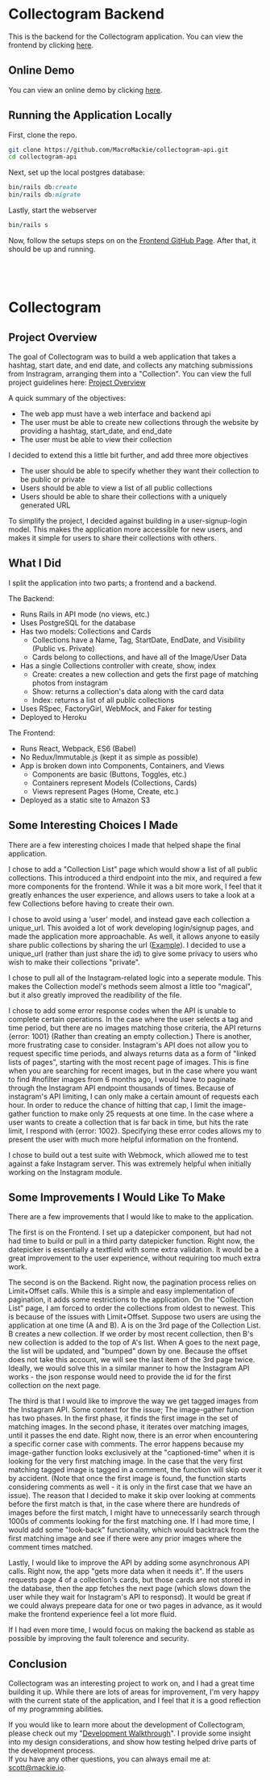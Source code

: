 # Collectogram Backend

This is the backend for the Collectogram application.
You can view the frontend by clicking [here](https://github.com/MacroMackie/collectogram-web). 
<br>
## Online Demo
You can view an online demo by clicking [here](http://collectogram-web.s3-website-us-west-2.amazonaws.com/#/home).
<br>
## Running the Application Locally
First, clone the repo.
```bash
git clone https://github.com/MacroMackie/collectogram-api.git
cd collectogram-api
```

Next, set up the local postgres database:
```ruby
bin/rails db:create
bin/rails db:migrate
```

Lastly, start the webserver
```ruby
bin/rails s
```

Now, follow the setups steps on on the [Frontend GitHub Page](https://github.com/MacroMackie/collectogram-web). After that, it should be up and running.
<br>
<br>
<br>
<br>
# Collectogram
## Project Overview

The goal of Collectogram was to build a web application that takes a hashtag, start date, and end date, and collects any matching submissions from Instragram, arranging them into a "Collection". You can view the full project guidelines here: [Project Overview](http://localhost/mackie/website/assets/posts/files/collectogram-project-guidelines.pdf)

A quick summary of the objectives:

- The web app must have a web interface and backend api
- The user must be able to create new collections through the website by providing a hashtag, start_date, and end_date
- The user must be able to view their collection

I decided to extend this a little bit further, and add three more objectives

- The user should be able to specify whether they want their collection to be public or private
- Users should be able to view a list of all public collections
- Users should be able to share their collections with a uniquely generated URL

To simplify the project, I decided against building in a user-signup-login model. This makes the application more accessible for new users, and makes it simple for users to share their collections with others.

## What I Did
I split the application into two parts; a frontend and a backend.  

The Backend:

- Runs Rails in API mode (no views, etc.)
- Uses PostgreSQL for the database
- Has two models: Collections and Cards
    - Collections have a Name, Tag, StartDate, EndDate, and Visibility (Public vs. Private)
    - Cards belong to collections, and have all of the Image/User Data
- Has a single Collections controller with create, show, index
    - Create: creates a new collection and gets the first page of matching photos from instagram
    - Show: returns a collection's data along with the card data
    - Index: returns a list of all public collections
- Uses RSpec, FactoryGirl, WebMock, and Faker for testing
- Deployed to Heroku

The Frontend:

- Runs React, Webpack, ES6 (Babel)
- No Redux/Immutable.js (kept it as simple as possible)
- App is broken down into Components, Containers, and Views
    - Components are basic (Buttons, Toggles, etc.)
    - Containers represent Models (Collections, Cards)
    - Views represent Pages (Home, Create, etc.)
- Deployed as a static site to Amazon S3


## Some Interesting Choices I Made

There are a few interesting choices I made that helped shape the final application.

I chose to add a "Collection List" page which would show a list of all public collections. This introduced a third endpoint into the mix, and required a few more components for the frontend. While it was a bit more work, I feel that it greatly enhances the user experience, and allows users to take a look at a few Collections before having to create their own.

I chose to avoid using a 'user' model, and instead gave each collection a unique_url. This avoided a lot of work developing login/signup pages, and made the application more approachable. As well, it allows anyone to easily share public collections by sharing the url ([Example](http://collectogram-web.s3-website-us-west-2.amazonaws.com/#/collections/VDRhi-fQ-zdSk3va74XNePcP1WI3qHRn)). I decided to use a unique_url (rather than just share the id) to give some privacy to users who wish to make their collections "private".

I chose to pull all of the Instagram-related logic into a seperate module. This makes the Collection model's methods seem almost a little too "magical", but it also greatly improved the readibility of the file.

I chose to add some error response codes when the API is unable to complete certain operations. In the case where the user selects a tag and time period, but there are no images matching those criteria, the API returns {error: 1001} (Rather than creating an empty collection.) There is another, more frustrating case to consider. Instagram's API does not allow you to request specific time periods, and always returns data as a form of "linked lists of pages", starting with the most recent page of images. This is fine when you are searching for recent images, but in the case where you want to find #nofilter images from 6 months ago, I would have to paginate through the Instagram API endpoint thousands of times. Because of instagram's API limiting, I can only make a certain amount of requests each hour. In order to reduce the chance of hitting that cap, I limit the image-gather function to make only 25 requests at one time. In the case where a user wants to create a collection that is far back in time, but hits the rate limit, I respond with {error: 1002}. Specifying these error codes allows my to present the user with much more helpful information on the frontend.

I chose to build out a test suite with Webmock, which allowed me to test against a fake Instagram server. This was extremely helpful when initially working on the Instagram module.

## Some Improvements I Would Like To Make

There are a few improvements that I would like to make to the application.

The first is on the Frontend. I set up a datepicker component, but had not had time to build or pull in a third party datepicker function. Right now, the datepicker is essentially a textfield with some extra validation. It would be a great improvement to the user experience, without requiring too much extra work.

The second is on the Backend. Right now, the pagination process relies on Limit+Offset calls. While this is a simple and easy implementation of pagination, it adds some restrictions to the application. On the "Collection List" page, I am forced to order the collections from oldest to newest. This is because of the issues with Limit+Offset. Suppose two users are using the application at one time (A and B). A is on the 3rd page of the Collection List. B creates a new collection. If we order by most recent collection, then B's new collection is added to the top of A's list. When A goes to the next page, the list will be updated, and "bumped" down by one. Because the offset does not take this account, we will see the last item of the 3rd page twice. Ideally, we would solve this in a similar manner to how the Instagram API works - the json response would need to provide the id for the first collection on the next page.

The third is that I would like to improve the way we get tagged images from the Instagram API. Some context for the issue; The image-gather function has two phases. In the first phase, it finds the first image in the set of matching images. In the second phase, it iterates over matching images, until it passes the end date. Right now, there is an error when encountering a specific corner case with comments. The error happens because my image-gather function looks exclusively at the "captioned-time" when it is looking for the very first matching image. In the case that the very first matching tagged image is tagged in a comment, the function will skip over it by accident. (Note that once the first image is found, the function starts considering comments as well - it is only in the first case that we have an issue). The reason that I decided to make it skip over looking at comments before the first match is that, in the case where there are hundreds of images before the first match, I might have to unnecessarily search through 1000s of comments looking for the first matching one. If I had more time, I would add some "look-back" functionality, which would backtrack from the first matching image and see if there were any prior images where the comment times matched.

Lastly, I would like to improve the API by adding some asynchronous API calls. Right now, the app "gets more data when it needs it". If the users requests page 4 of a collection's cards, but those cards are not stored in the database, then the app fetches the next page (which slows down the user while they wait for Instagram's API to responsd). It would be great if we could always prepeare data for one or two pages in advance, as it would make the frontend experience feel a lot more fluid.

If I had even more time, I would focus on making the backend as stable as possible by improving the fault tolerence and security.

## Conclusion

Collectogram was an interesting project to work on, and I had a great time building it up. While there are lots of areas for improvement, I'm very happy with the current state of the application, and I feel that it is a good reflection of my programming abilities.

If you would like to learn more about the development of Collectogram, please check out my "[Development Walkthrough](https://mackie.io/posts/collectogram_part_1_-_design.html)". I provide some insight into my design considerations, and show how testing helped drive parts of the development process.
<br>
If you have any other questions, you can always email me at: [scott@mackie.io](scott@mackie.io).

